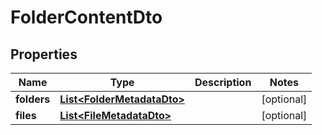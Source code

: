 # FolderContentDto

## Properties

|    Name     |                           Type                            | Description |   Notes    |
|-------------|-----------------------------------------------------------|-------------|------------|
| **folders** | [**List&lt;FolderMetadataDto&gt;**](FolderMetadataDto.md) |             | [optional] |
| **files**   | [**List&lt;FileMetadataDto&gt;**](FileMetadataDto.md)     |             | [optional] |

